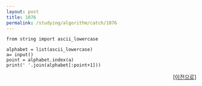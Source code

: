 ```yaml
---
layout: post
title: 1076
permalink: /studying/algorithm/catch/1076
---
```


```
from string import ascii_lowercase

alphabet = list(ascii_lowercase)
a= input()
point = alphabet.index(a)
print(' '.join(alphabet[:point+1]))

```
  
    
    
<div style="text-align: right"> <a href = 'https://namhyo01.github.io/studying/algorithm/catch'> [이전으로] </a> </div>
